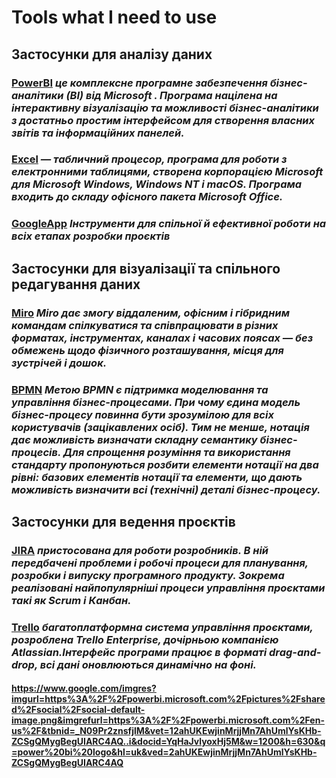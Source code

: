 # Tools what I need to use
## Застосунки для аналізу даних
### [PowerBI](https://powerbi.microsoft.com/en-us/) _це комплексне програмне забезпечення бізнес-аналітики (BI) від Microsoft . Програма націлена на інтерактивну візуалізацію та можливості бізнес-аналітики з достатньо простим інтерфейсом для створення власних звітів та інформаційних панелей._
### [Excel](https://apps.apple.com/ru/app/microsoft-excel/id586683407) _— табличний процесор, програма для роботи з електронними таблицями, створена корпорацією Microsoft для Microsoft Windows, Windows NT і macOS. Програма входить до складу офісного пакета Microsoft Office._
### [GoogleApp](https://workspace.google.com/) _Інструменти для спільної й ефективної роботи на всіх етапах розробки проєктів_
## Застосунки для візуалізації та спільного редагування даних
### [Miro](https://miro.com/) _Miro дає змогу віддаленим, офісним і гібридним командам спілкуватися та співпрацювати в різних форматах, інструментах, каналах і часових поясах — без обмежень щодо фізичного розташування, місця для зустрічей і дошок._
### [BPMN](https://bpmn.io/) _Метою BPMN є підтримка моделювання та управління бізнес-процесами. При чому єдина модель бізнес-процесу повинна бути зрозумілою для всіх користувачів (зацікавлених осіб). Тим не менше, нотація дає можливість визначати складну семантику бізнес-процесів. Для спрощення розуміння та використання стандарту пропонуються розбити елементи нотації на два рівні: базових елементів нотації та елементи, що дають можливість визначити всі (технічні) деталі бізнес-процесу._
## Застосунки для ведення проєктів
### [JIRA](https://www.atlassian.com/software/jira) _пристосована для роботи розробників. В ній передбачені проблеми і робочі процеси для планування, розробки і випуску програмного продукту. Зокрема реалізовані найпопулярніші процеси управління проєктами такі як Scrum і Канбан._
### [Trello](https://trello.com/home) _багатоплатформна система управління проєктами, розроблена Trello Enterprise, дочірньою компанією Atlassian.Інтерфейс програми працює в форматі drag-and-drop, всі дані оновлюються динамічно на фоні._
#### https://www.google.com/imgres?imgurl=https%3A%2F%2Fpowerbi.microsoft.com%2Fpictures%2Fshared%2Fsocial%2Fsocial-default-image.png&imgrefurl=https%3A%2F%2Fpowerbi.microsoft.com%2Fen-us%2F&tbnid=_N09Pr2znsfjlM&vet=12ahUKEwjinMrjjMn7AhUmlYsKHb-ZCSgQMygBegUIARC4AQ..i&docid=YqHaJvlyoxHj5M&w=1200&h=630&q=power%20bi%20logo&hl=uk&ved=2ahUKEwjinMrjjMn7AhUmlYsKHb-ZCSgQMygBegUIARC4AQ
